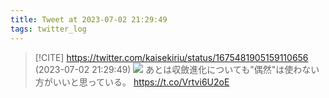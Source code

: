 ```yaml
---
title: Tweet at 2023-07-02 21:29:49
tags: twitter_log
---
```


> [!CITE] https://twitter.com/kaisekiriu/status/1675481905159110656 (2023-07-02 21:29:49)
> ![](https://twitter.com/kaisekiriu/status/1675481905159110656)
> あとは収斂進化についても"偶然"は使わない方がいいと思っている。
> https://t.co/Vrtvi6U2oE
